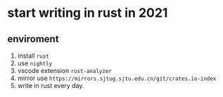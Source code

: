# start writing in rust in 2021

## enviroment

1. install `rust`
2. use `nightly`
3. vscode extension `rust-analyzer`
4. mirror use `https://mirrors.sjtug.sjtu.edu.cn/git/crates.io-index`
5. write in rust every day.